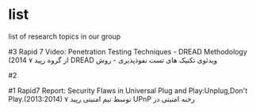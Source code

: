 list
====

list of research topics in our group

#3
Rapid 7 Video: Penetration Testing Techniques - DREAD Methodology (2014
از گروه رپید ۷ DREAD ویدئوی تکنیک های تست نفوذپذیری - روش

#2


#1
Rapid7 Report: Security Flaws in Universal Plug and Play:Unplug,Don't Play.(2013:2014)
توسط تیم امنیتی رپید ۷ UPnP رخنه امنیتی در
